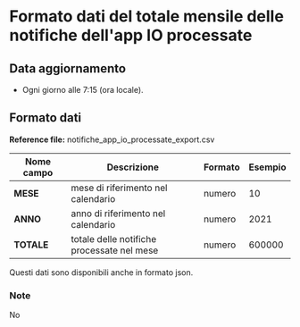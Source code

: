 # Formato dati del totale mensile delle notifiche dell'app IO processate

## Data aggiornamento
- Ogni giorno alle 7:15 (ora locale). 

## Formato dati

**Reference file:** notifiche_app_io_processate_export.csv<br>

| Nome campo                  | Descrizione                       | Formato                       | Esempio             |
|-----------------------------|-----------------------------------|-------------------------------|---------------------|
| **MESE**       | mese di riferimento nel calendario             | numero                   | 10       |
| **ANNO**  | anno di riferimento nel calendario  |   numero     |        2021         |
| **TOTALE**       | totale delle notifiche processate nel mese | numero            | 600000            |


Questi dati sono disponibili anche in formato json.

### Note
No
